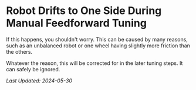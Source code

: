 # Robot Drifts to One Side During Manual Feedforward Tuning

If this happens, you shouldn't worry. 
This can be caused by many reasons, such as an unbalanced robot or one wheel having slightly more friction than the others. 

Whatever the reason, this will be corrected for in the later tuning steps.
It can safely be ignored.

*Last Updated: 2024-05-30*